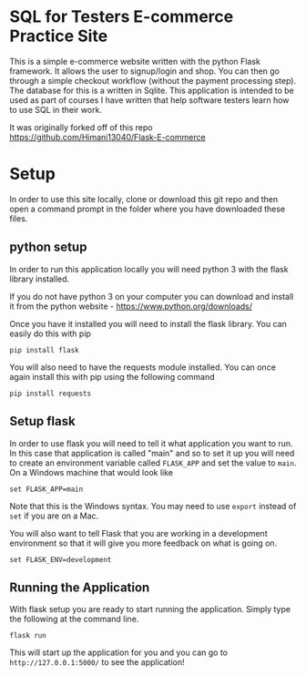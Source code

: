 # SQL for Testers E-commerce Practice Site
This is a simple e-commerce website written with the python Flask framework. It allows the user to signup/login and shop. You can then go through a simple checkout workflow (without the payment processing step). The database for this is a written in Sqlite. This application is intended to be used as part of courses I have written that help  software testers learn how to use SQL in their work.  

It was originally forked off of this repo https://github.com/Himani13040/Flask-E-commerce

# Setup
In order to use this site locally, clone or download this git repo and then open a command prompt in the folder where you have downloaded these files.

## python setup
In order to run this application locally you will need python 3 with the flask library installed.

If you do not have python 3 on your computer you can download and install it from the python website - https://www.python.org/downloads/

Once you have it installed you will need to install the flask library. You can easily do this with pip

```pip install flask```

You will also need to have the requests module installed. You can once again install this with pip using the following command

```pip install requests```

## Setup flask
In order to use flask you will need to tell it what application you want to run. In this case that application is called "main" and so to set it up you will need to create an environment variable called `FLASK_APP` and set the value to `main`. On a Windows machine that would look like 

```set FLASK_APP=main```

Note that this is the Windows syntax. You may need to use `export` instead of `set` if you are on a Mac.

You will also want to tell Flask that you are working in a development environment so that it will give you more feedback on what is going on.

```set FLASK_ENV=development```

## Running the Application

With flask setup you are ready to start running the application. Simply type the following at the command line.

```flask run```

This will start up the application for you and you can go to `http://127.0.0.1:5000/` to see the application!
